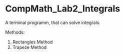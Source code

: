 # CompMath_Lab2_Integrals
A terminal programm, that can solve integrals.

Methods:
1. Rectangles Method
2. Trapeze Method
